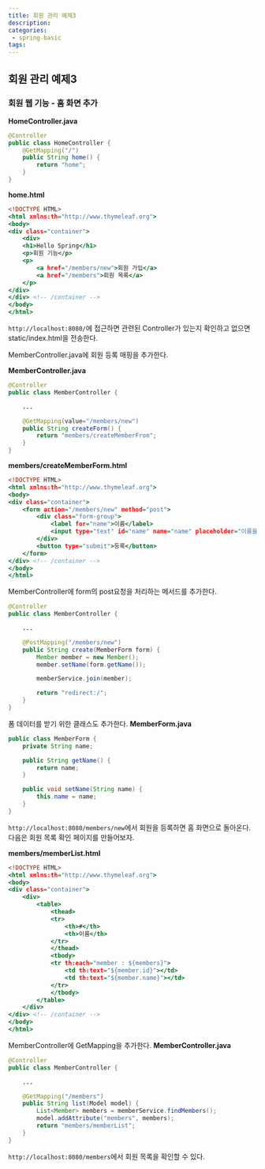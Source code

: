 ```yaml
---
title: 회원 관리 예제3
description:
categories:
 - spring-basic
tags:
---
```



## 회원 관리 예제3
### 회원 웹 기능 - 홈 화면 추가
**HomeController.java**
```java:HomeController.java
@Controller
public class HomeController {
	@GetMapping("/")
	public String home() {
		return "home";
	}
}
```

**home.html**
```html:home.html
<!DOCTYPE HTML>
<html xmlns:th="http://www.thymeleaf.org">
<body>
<div class="container">
	<div>
	<h1>Hello Spring</h1>
	<p>회원 기능</p>
	<p>
		<a href="/members/new">회원 가입</a>
		<a href="/members">회원 목록</a>
	</p>
</div>
</div> <!-- /container -->
</body>
</html>
```

`http://localhost:8080/`에 접근하면 관련된 Controller가 있는지 확인하고 없으면 static/index.html을 전송한다.



MemberController.java에 회원 등록 매핑을 추가한다.

**MemberController.java**
```java:MemberController.java
@Controller
public class MemberController {

	...

	@GetMapping(value="/members/new")
	public String createForm() {
		return "members/createMemberFrom";
	}
}
```

**members/createMemberForm.html**
```html.createMemberForm.html
<!DOCTYPE HTML>
<html xmlns:th="http://www.thymeleaf.org">
<body>
<div class="container">
    <form action="/members/new" method="post">
        <div class="form-group">
            <label for="name">이름</label>
            <input type="text" id="name" name="name" placeholder="이름을 입력하세요">
        </div>
        <button type="submit">등록</button>
    </form>
</div> <!-- /container -->
</body>
</html>
```

MemberController에 form의 post요청을 처리하는 메서드를 추가한다.

```java:MemberController.java
@Controller
public class MemberController {

	...

    @PostMapping("/members/new")
    public String create(MemberForm form) {
        Member member = new Member();
        member.setName(form.getName());

        memberService.join(member);

        return "redirect:/";
    }
}
```
폼 데이터를 받기 위한 클래스도 추가한다.
**MemberForm.java**  
```java:MemberForm.java
public class MemberForm {
    private String name;

    public String getName() {
        return name;
    }

    public void setName(String name) {
        this.name = name;
    }
}
```
`http://localhost:8080/members/new`에서 회원을 등록하면 홈 화면으로 돌아온다.  
다음은 회원 목록 확인 페이지를 만들어보자.  

**members/memberList.html**
```html:memberList.html
<!DOCTYPE HTML>
<html xmlns:th="http://www.thymeleaf.org">
<body>
<div class="container">
    <div>
        <table>
            <thead>
            <tr>
                <th>#</th>
                <th>이름</th>
            </tr>
            </thead>
            <tbody>
            <tr th:each="member : ${members}">
                <td th:text="${member.id}"></td>
                <td th:text="${member.name}"></td>
            </tr>
            </tbody>
        </table>
    </div>
</div> <!-- /container -->
</body>
</html>
```
MemberController에 GetMapping을 추가한다.
**MemberController.java**
```java:MemberConroller.java
@Controller
public class MemberController {

	...

    @GetMapping("/members")
    public String list(Model model) {
        List<Member> members = memberService.findMembers();
        model.addAttribute("members", members);
        return "members/memberList";
    }
}
```
`http://localhost:8080/members`에서 회원 목록을 확인할 수 있다.